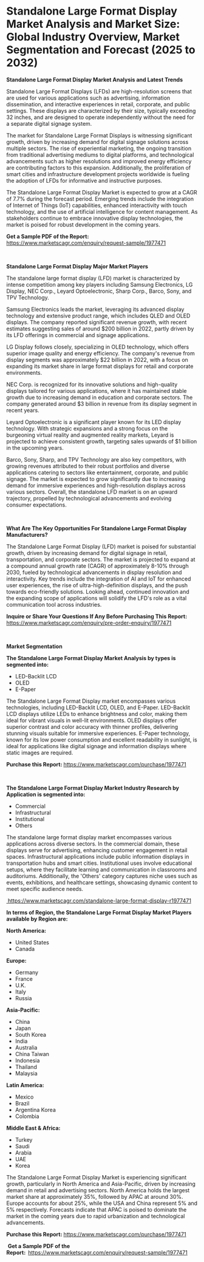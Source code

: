 <p><h1>Standalone Large Format Display Market Analysis and Market Size: Global Industry Overview, Market Segmentation and Forecast (2025 to 2032)</h1></p><p><strong>Standalone Large Format Display Market Analysis and Latest Trends</strong></p>
<p><p>Standalone Large Format Displays (LFDs) are high-resolution screens that are used for various applications such as advertising, information dissemination, and interactive experiences in retail, corporate, and public settings. These displays are characterized by their size, typically exceeding 32 inches, and are designed to operate independently without the need for a separate digital signage system.</p><p>The market for Standalone Large Format Displays is witnessing significant growth, driven by increasing demand for digital signage solutions across multiple sectors. The rise of experiential marketing, the ongoing transition from traditional advertising mediums to digital platforms, and technological advancements such as higher resolutions and improved energy efficiency are contributing factors to this expansion. Additionally, the proliferation of smart cities and infrastructure development projects worldwide is fueling the adoption of LFDs for informative and instructive purposes.</p><p>The Standalone Large Format Display Market is expected to grow at a CAGR of 7.7% during the forecast period. Emerging trends include the integration of Internet of Things (IoT) capabilities, enhanced interactivity with touch technology, and the use of artificial intelligence for content management. As stakeholders continue to embrace innovative display technologies, the market is poised for robust development in the coming years.</p></p>
<p><strong>Get a Sample PDF of the Report:&nbsp;</strong> <a href="https://www.marketscagr.com/enquiry/request-sample/1977471?utm_campaign=3212&utm_medium=2&utm_source=Github&utm_content=ia&utm_term=12042025&utm_id=standalone-large-format-display">https://www.marketscagr.com/enquiry/request-sample/1977471</a></p>
<p>&nbsp;</p>
<p><strong>Standalone Large Format Display Major Market Players</strong></p>
<p><p>The standalone large format display (LFD) market is characterized by intense competition among key players including Samsung Electronics, LG Display, NEC Corp., Leyard Optoelectronic, Sharp Corp., Barco, Sony, and TPV Technology. </p><p>Samsung Electronics leads the market, leveraging its advanced display technology and extensive product range, which includes QLED and OLED displays. The company reported significant revenue growth, with recent estimates suggesting sales of around $200 billion in 2022, partly driven by its LFD offerings in commercial and signage applications.</p><p>LG Display follows closely, specializing in OLED technology, which offers superior image quality and energy efficiency. The company's revenue from display segments was approximately $22 billion in 2022, with a focus on expanding its market share in large format displays for retail and corporate environments.</p><p>NEC Corp. is recognized for its innovative solutions and high-quality displays tailored for various applications, where it has maintained stable growth due to increasing demand in education and corporate sectors. The company generated around $3 billion in revenue from its display segment in recent years.</p><p>Leyard Optoelectronic is a significant player known for its LED display technology. With strategic expansions and a strong focus on the burgeoning virtual reality and augmented reality markets, Leyard is projected to achieve consistent growth, targeting sales upwards of $1 billion in the upcoming years.</p><p>Barco, Sony, Sharp, and TPV Technology are also key competitors, with growing revenues attributed to their robust portfolios and diverse applications catering to sectors like entertainment, corporate, and public signage. The market is expected to grow significantly due to increasing demand for immersive experiences and high-resolution displays across various sectors. Overall, the standalone LFD market is on an upward trajectory, propelled by technological advancements and evolving consumer expectations.</p></p>
<p>&nbsp;</p>
<p><strong>What Are The Key Opportunities For Standalone Large Format Display Manufacturers?</strong></p>
<p><p>The Standalone Large Format Display (LFD) market is poised for substantial growth, driven by increasing demand for digital signage in retail, transportation, and corporate sectors. The market is projected to expand at a compound annual growth rate (CAGR) of approximately 8-10% through 2030, fueled by technological advancements in display resolution and interactivity. Key trends include the integration of AI and IoT for enhanced user experiences, the rise of ultra-high-definition displays, and the push towards eco-friendly solutions. Looking ahead, continued innovation and the expanding scope of applications will solidify the LFD's role as a vital communication tool across industries.</p></p>
<p><strong>Inquire or Share Your Questions If Any Before Purchasing This Report:</strong> <a href="https://www.marketscagr.com/enquiry/pre-order-enquiry/1977471?utm_campaign=3212&utm_medium=2&utm_source=Github&utm_content=ia&utm_term=12042025&utm_id=standalone-large-format-display">https://www.marketscagr.com/enquiry/pre-order-enquiry/1977471</a></p>
<p>&nbsp;</p>
<p><strong>Market Segmentation</strong></p>
<p><strong>The Standalone Large Format Display Market Analysis by types is segmented into:</strong></p>
<p><ul><li>LED-Backlit LCD</li><li>OLED</li><li>E-Paper</li></ul></p>
<p><p>The Standalone Large Format Display market encompasses various technologies, including LED-Backlit LCD, OLED, and E-Paper. LED-Backlit LCD displays utilize LEDs to enhance brightness and color, making them ideal for vibrant visuals in well-lit environments. OLED displays offer superior contrast and color accuracy with thinner profiles, delivering stunning visuals suitable for immersive experiences. E-Paper technology, known for its low power consumption and excellent readability in sunlight, is ideal for applications like digital signage and information displays where static images are required.</p></p>
<p><strong>Purchase this Report:&nbsp;</strong><a href="https://www.marketscagr.com/purchase/1977471?utm_campaign=3212&utm_medium=2&utm_source=Github&utm_content=ia&utm_term=12042025&utm_id=standalone-large-format-display">https://www.marketscagr.com/purchase/1977471</a></p>
<p>&nbsp;</p>
<p><strong>The Standalone Large Format Display Market Industry Research by Application is segmented into:</strong></p>
<p><ul><li>Commercial</li><li>Infrastructural</li><li>Institutional</li><li>Others</li></ul></p>
<p><p>The standalone large format display market encompasses various applications across diverse sectors. In the commercial domain, these displays serve for advertising, enhancing customer engagement in retail spaces. Infrastructural applications include public information displays in transportation hubs and smart cities. Institutional uses involve educational setups, where they facilitate learning and communication in classrooms and auditoriums. Additionally, the 'Others' category captures niche uses such as events, exhibitions, and healthcare settings, showcasing dynamic content to meet specific audience needs.</p></p>
<p><a href="https://www.marketscagr.com/standalone-large-format-display-r1977471?utm_campaign=3212&utm_medium=2&utm_source=Github&utm_content=ia&utm_term=12042025&utm_id=standalone-large-format-display">&nbsp;https://www.marketscagr.com/standalone-large-format-display-r1977471</a></p>
<p><strong>In terms of Region, the Standalone Large Format Display Market Players available by Region are:</strong></p>
<p>
    <p> <strong> North America: </strong>
        <ul>
            <li>United States</li>
            <li>Canada</li>
        </ul>
        </p> 
    <p> <strong> Europe: </strong>
        <ul>
            <li>Germany</li>
            <li>France</li>
            <li>U.K.</li>
            <li>Italy</li>
            <li>Russia</li>
        </ul>
        </p> 
    <p> <strong> Asia-Pacific: </strong>
        <ul>
            <li>China</li>
            <li>Japan</li>
            <li>South Korea</li>
            <li>India</li>
            <li>Australia</li>
            <li>China Taiwan</li>
            <li>Indonesia</li>
            <li>Thailand</li>
            <li>Malaysia</li>
        </ul>
        </p> 
    <p> <strong> Latin America: </strong>
        <ul>
            <li>Mexico</li>
            <li>Brazil</li>
            <li>Argentina Korea</li>
            <li>Colombia</li>
        </ul>
        </p> 
    <p> <strong> Middle East & Africa: </strong>
        <ul>
            <li>Turkey</li>
            <li>Saudi</li>
            <li>Arabia</li>
            <li>UAE</li>
            <li>Korea</li>
        </ul>
    </p>
    </p>
<p><p>The Standalone Large Format Display Market is experiencing significant growth, particularly in North America and Asia-Pacific, driven by increasing demand in retail and advertising sectors. North America holds the largest market share at approximately 35%, followed by APAC at around 30%. Europe accounts for about 25%, while the USA and China represent 5% and 5% respectively. Forecasts indicate that APAC is poised to dominate the market in the coming years due to rapid urbanization and technological advancements.</p></p>
<p><strong>Purchase this Report: </strong><a href="https://www.marketscagr.com/purchase/1977471?utm_campaign=3212&utm_medium=2&utm_source=Github&utm_content=ia&utm_term=12042025&utm_id=standalone-large-format-display">https://www.marketscagr.com/purchase/1977471</a></p>
<p>&nbsp;<strong>Get a Sample PDF of the Report:&nbsp;&nbsp;</strong><a href="https://www.marketscagr.com/enquiry/request-sample/1977471?utm_campaign=3212&utm_medium=2&utm_source=Github&utm_content=ia&utm_term=12042025&utm_id=standalone-large-format-display">https://www.marketscagr.com/enquiry/request-sample/1977471</a></p>
<p><strong></strong></p>
<p><p></p><p></p><p></p></p>